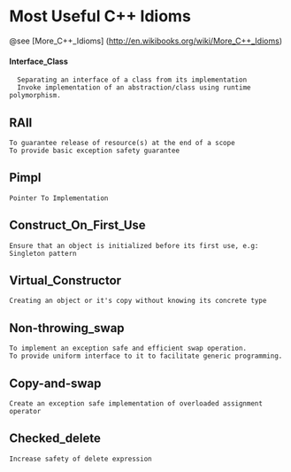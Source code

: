 # Most Useful C++ Idioms

@see [More_C++_Idioms] (http://en.wikibooks.org/wiki/More_C++_Idioms)

#### Interface_Class
```
  Separating an interface of a class from its implementation
  Invoke implementation of an abstraction/class using runtime polymorphism.
```
## RAII
```
To guarantee release of resource(s) at the end of a scope
To provide basic exception safety guarantee
```
## Pimpl
```
Pointer To Implementation
```
## Construct_On_First_Use
```
Ensure that an object is initialized before its first use, e.g: Singleton pattern
```
## Virtual_Constructor
```
Creating an object or it's copy without knowing its concrete type
```
## Non-throwing_swap
```
To implement an exception safe and efficient swap operation.
To provide uniform interface to it to facilitate generic programming.
```
## Copy-and-swap
```
Create an exception safe implementation of overloaded assignment operator
```
## Checked_delete
```
Increase safety of delete expression
```
